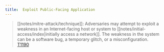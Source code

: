 ```yaml
---
title:  Exploit Public-Facing Application
---
```


> [[notes/mitre-attack/technique]]: Adversaries may attempt to exploit a weakness in an Internet-facing host or system to [[notes/initial-access/index|initially access a network]].
> The weakness in the system can be a software bug, a temporary glitch, or a misconfiguration.
> [T1190](https://attack.mitre.org/techniques/T1190/)
